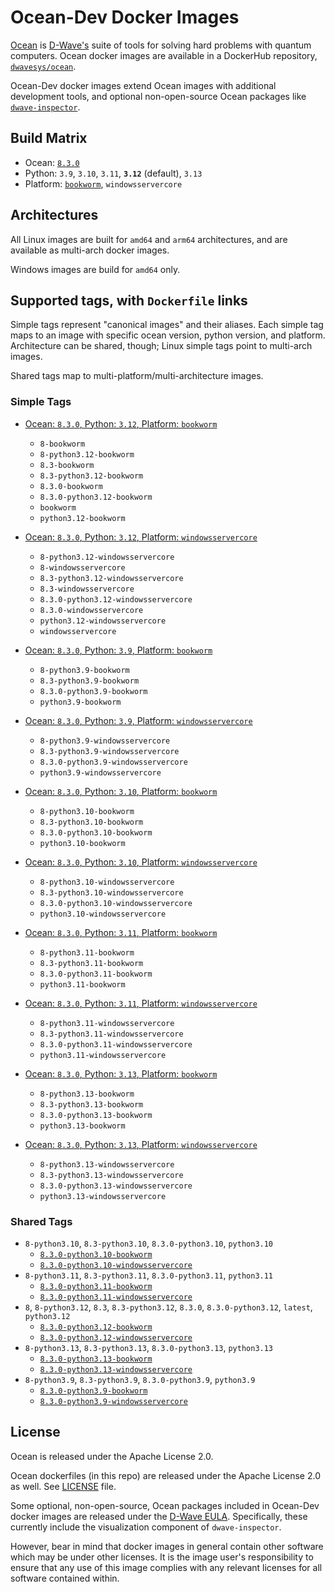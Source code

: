 # Ocean-Dev Docker Images

[Ocean](https://docs.dwavequantum.com/en/latest/ocean/) is
[D-Wave's](https://www.dwavesys.com) suite of tools for solving hard problems
with quantum computers. Ocean docker images are available in a DockerHub
repository, [`dwavesys/ocean`](https://hub.docker.com/r/dwavesys/ocean).

Ocean-Dev docker images extend Ocean images with additional development tools,
and optional non-open-source Ocean packages like
[`dwave-inspector`](https://github.com/dwavesystems/dwave-inspector).


## Build Matrix

- Ocean: [`8.3.0`](https://github.com/dwavesystems/dwave-ocean-sdk/releases/8.3.0)
- Python: `3.9`, `3.10`, `3.11`, **`3.12`** (default), `3.13`
- Platform: [`bookworm`](https://wiki.debian.org/DebianBookworm), `windowsservercore`


## Architectures

All Linux images are built for `amd64` and `arm64` architectures, and are available
as multi-arch docker images.

Windows images are build for `amd64` only.


## Supported tags, with `Dockerfile` links

Simple tags represent "canonical images" and their aliases. Each simple tag maps
to an image with specific ocean version, python version, and platform.
Architecture can be shared, though; Linux simple tags point to multi-arch images.

Shared tags map to multi-platform/multi-architecture images.


### Simple Tags

- [Ocean: `8.3.0`, Python: `3.12`, Platform: `bookworm`](https://github.com/dwavesystems/ocean-dev-docker/blob/master/dockerfiles/8/python3.12/bookworm/Dockerfile)
  - `8-bookworm`
  - `8-python3.12-bookworm`
  - `8.3-bookworm`
  - `8.3-python3.12-bookworm`
  - `8.3.0-bookworm`
  - `8.3.0-python3.12-bookworm`
  - `bookworm`
  - `python3.12-bookworm`

- [Ocean: `8.3.0`, Python: `3.12`, Platform: `windowsservercore`](https://github.com/dwavesystems/ocean-dev-docker/blob/master/dockerfiles/8/python3.12/windowsservercore/Dockerfile)
  - `8-python3.12-windowsservercore`
  - `8-windowsservercore`
  - `8.3-python3.12-windowsservercore`
  - `8.3-windowsservercore`
  - `8.3.0-python3.12-windowsservercore`
  - `8.3.0-windowsservercore`
  - `python3.12-windowsservercore`
  - `windowsservercore`

- [Ocean: `8.3.0`, Python: `3.9`, Platform: `bookworm`](https://github.com/dwavesystems/ocean-dev-docker/blob/master/dockerfiles/8/python3.9/bookworm/Dockerfile)
  - `8-python3.9-bookworm`
  - `8.3-python3.9-bookworm`
  - `8.3.0-python3.9-bookworm`
  - `python3.9-bookworm`

- [Ocean: `8.3.0`, Python: `3.9`, Platform: `windowsservercore`](https://github.com/dwavesystems/ocean-dev-docker/blob/master/dockerfiles/8/python3.9/windowsservercore/Dockerfile)
  - `8-python3.9-windowsservercore`
  - `8.3-python3.9-windowsservercore`
  - `8.3.0-python3.9-windowsservercore`
  - `python3.9-windowsservercore`

- [Ocean: `8.3.0`, Python: `3.10`, Platform: `bookworm`](https://github.com/dwavesystems/ocean-dev-docker/blob/master/dockerfiles/8/python3.10/bookworm/Dockerfile)
  - `8-python3.10-bookworm`
  - `8.3-python3.10-bookworm`
  - `8.3.0-python3.10-bookworm`
  - `python3.10-bookworm`

- [Ocean: `8.3.0`, Python: `3.10`, Platform: `windowsservercore`](https://github.com/dwavesystems/ocean-dev-docker/blob/master/dockerfiles/8/python3.10/windowsservercore/Dockerfile)
  - `8-python3.10-windowsservercore`
  - `8.3-python3.10-windowsservercore`
  - `8.3.0-python3.10-windowsservercore`
  - `python3.10-windowsservercore`

- [Ocean: `8.3.0`, Python: `3.11`, Platform: `bookworm`](https://github.com/dwavesystems/ocean-dev-docker/blob/master/dockerfiles/8/python3.11/bookworm/Dockerfile)
  - `8-python3.11-bookworm`
  - `8.3-python3.11-bookworm`
  - `8.3.0-python3.11-bookworm`
  - `python3.11-bookworm`

- [Ocean: `8.3.0`, Python: `3.11`, Platform: `windowsservercore`](https://github.com/dwavesystems/ocean-dev-docker/blob/master/dockerfiles/8/python3.11/windowsservercore/Dockerfile)
  - `8-python3.11-windowsservercore`
  - `8.3-python3.11-windowsservercore`
  - `8.3.0-python3.11-windowsservercore`
  - `python3.11-windowsservercore`

- [Ocean: `8.3.0`, Python: `3.13`, Platform: `bookworm`](https://github.com/dwavesystems/ocean-dev-docker/blob/master/dockerfiles/8/python3.13/bookworm/Dockerfile)
  - `8-python3.13-bookworm`
  - `8.3-python3.13-bookworm`
  - `8.3.0-python3.13-bookworm`
  - `python3.13-bookworm`

- [Ocean: `8.3.0`, Python: `3.13`, Platform: `windowsservercore`](https://github.com/dwavesystems/ocean-dev-docker/blob/master/dockerfiles/8/python3.13/windowsservercore/Dockerfile)
  - `8-python3.13-windowsservercore`
  - `8.3-python3.13-windowsservercore`
  - `8.3.0-python3.13-windowsservercore`
  - `python3.13-windowsservercore`


### Shared Tags

- `8-python3.10`, `8.3-python3.10`, `8.3.0-python3.10`, `python3.10`
  - [`8.3.0-python3.10-bookworm`](https://github.com/dwavesystems/ocean-dev-docker/blob/master/dockerfiles/8/python3.10/bookworm/Dockerfile)
  - [`8.3.0-python3.10-windowsservercore`](https://github.com/dwavesystems/ocean-dev-docker/blob/master/dockerfiles/8/python3.10/windowsservercore/Dockerfile)
- `8-python3.11`, `8.3-python3.11`, `8.3.0-python3.11`, `python3.11`
  - [`8.3.0-python3.11-bookworm`](https://github.com/dwavesystems/ocean-dev-docker/blob/master/dockerfiles/8/python3.11/bookworm/Dockerfile)
  - [`8.3.0-python3.11-windowsservercore`](https://github.com/dwavesystems/ocean-dev-docker/blob/master/dockerfiles/8/python3.11/windowsservercore/Dockerfile)
- `8`, `8-python3.12`, `8.3`, `8.3-python3.12`, `8.3.0`, `8.3.0-python3.12`, `latest`, `python3.12`
  - [`8.3.0-python3.12-bookworm`](https://github.com/dwavesystems/ocean-dev-docker/blob/master/dockerfiles/8/python3.12/bookworm/Dockerfile)
  - [`8.3.0-python3.12-windowsservercore`](https://github.com/dwavesystems/ocean-dev-docker/blob/master/dockerfiles/8/python3.12/windowsservercore/Dockerfile)
- `8-python3.13`, `8.3-python3.13`, `8.3.0-python3.13`, `python3.13`
  - [`8.3.0-python3.13-bookworm`](https://github.com/dwavesystems/ocean-dev-docker/blob/master/dockerfiles/8/python3.13/bookworm/Dockerfile)
  - [`8.3.0-python3.13-windowsservercore`](https://github.com/dwavesystems/ocean-dev-docker/blob/master/dockerfiles/8/python3.13/windowsservercore/Dockerfile)
- `8-python3.9`, `8.3-python3.9`, `8.3.0-python3.9`, `python3.9`
  - [`8.3.0-python3.9-bookworm`](https://github.com/dwavesystems/ocean-dev-docker/blob/master/dockerfiles/8/python3.9/bookworm/Dockerfile)
  - [`8.3.0-python3.9-windowsservercore`](https://github.com/dwavesystems/ocean-dev-docker/blob/master/dockerfiles/8/python3.9/windowsservercore/Dockerfile)


## License

Ocean is released under the Apache License 2.0.

Ocean dockerfiles (in this repo) are released under the Apache License 2.0 as well.
See [LICENSE](./LICENSE) file.

Some optional, non-open-source, Ocean packages included in Ocean-Dev docker images
are released under the
[D-Wave EULA](https://docs.dwavequantum.com/en/latest/licenses.html#ocean-software-non-open-source-packages).
Specifically, these currently include the visualization component of `dwave-inspector`.

However, bear in mind that docker images in general contain other software which
may be under other licenses. It is the image user's responsibility to ensure
that any use of this image complies with any relevant licenses for all software
contained within.
